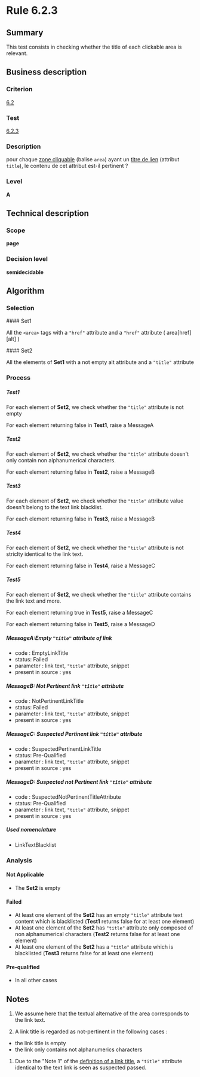 # Rule 6.2.3

## Summary

This test consists in checking whether the title of each clickable area
is relevant.

## Business description

### Criterion

[6.2](http://references.modernisation.gouv.fr/referentiel-technique-0#crit-6-2)

### Test

[6.2.3](http://references.modernisation.gouv.fr/referentiel-technique-0#test-6-2-3)

### Description

pour chaque <a href="http://references.modernisation.gouv.fr/referentiel-technique-0#content-zone-cliquable">zone cliquable</a> (balise `area`) ayant un <a href="http://references.modernisation.gouv.fr/referentiel-technique-0#mTitreLien">titre de lien</a> (attribut `title`), le contenu de cet attribut est-il pertinent ?

### Level

**A**

## Technical description

### Scope

**page**

### Decision level

**semidecidable**

## Algorithm

### Selection

#### Set1

All the `<area>` tags with a `"href"` attribute and a `"href"` attribute ( area[href][alt] )

#### Set2

All the elements of **Set1** with a not empty alt attribute and a `"title"` attribute

### Process

##### Test1

For each element of **Set2**, we check whether the `"title"` attribute is not
empty

For each element returning false in **Test1**, raise a MessageA

##### Test2

For each element of **Set2**, we check whether the `"title"` attribute doesn't
only contain non alphanumerical characters.

For each element returning false in **Test2**, raise a MessageB

##### Test3

For each element of **Set2**, we check whether the `"title"` attribute value
doesn't belong to the text link blacklist.

For each element returning false in **Test3**, raise a MessageB

##### Test4

For each element of **Set2**, we check whether the `"title"` attribute is not
striclty identical to the link text.

For each element returning false in **Test4**, raise a MessageC

##### Test5

For each element of **Set2**, we check whether the `"title"` attribute
contains the link text and more.

For each element returning true in **Test5**, raise a MessageC

For each element returning false in **Test5**, raise a MessageD

##### MessageA:Empty `"title"` attribute of link

-   code : EmptyLinkTitle
-   status: Failed
-   parameter : link text, `"title"` attribute, snippet
-   present in source : yes

##### MessageB: Not Pertinent link `"title"` attribute

-   code : NotPertinentLinkTitle
-   status: Failed
-   parameter : link text, `"title"` attribute, snippet
-   present in source : yes

##### MessageC: Suspected Pertinent link `"title"` attribute

-   code : SuspectedPertinentLinkTitle
-   status: Pre-Qualified
-   parameter : link text, `"title"` attribute, snippet
-   present in source : yes

##### MessageD: Suspected not Pertinent link `"title"` attribute

-   code : SuspectedNotPertinentTitleAttribute
-   status: Pre-Qualified
-   parameter : link text, `"title"` attribute, snippet
-   present in source : yes

##### Used nomenclature

-   LinkTextBlacklist

### Analysis

#### Not Applicable

-   The **Set2** is empty

#### Failed

-   At least one element of the **Set2** has an empty `"title"` attribute text content which is blacklisted (**Test1** returns false for at least one element)
-   At least one element of the **Set2** has `"title"` attribute only composed of non alphanumerical characters (**Test2** returns false for at least one element)
-   At least one element of the **Set2** has a `"title"` attribute which is blacklisted (**Test3** returns false for at least one element)

#### Pre-qualified

-   In all other cases

## Notes

1.  We assume here that the textual alternative of the area corresponds
    to the link text.

2.  A link title is regarded as not-pertinent in the following cases :

-   the link title is empty
-   the link only contains not alphanumerics characters

1.  Due to the "Note 1" of the [definition of a link
    title](http://references.modernisation.gouv.fr/referentiel-technique-0#title-titre-de-lien),
    a `"title"` attribute identical to the text link is seen as suspected
    passed.


